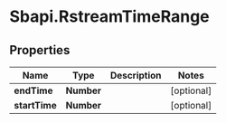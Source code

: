 # Sbapi.RstreamTimeRange

## Properties

Name | Type | Description | Notes
------------ | ------------- | ------------- | -------------
**endTime** | **Number** |  | [optional] 
**startTime** | **Number** |  | [optional] 


